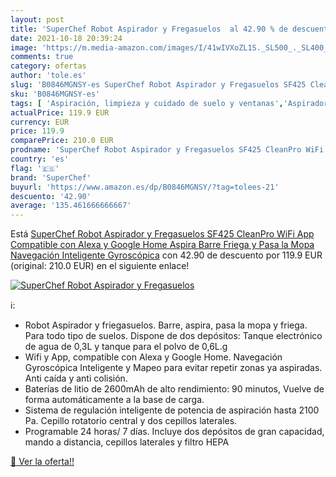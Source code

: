 ```yaml
---
layout: post
title: 'SuperChef Robot Aspirador y Fregasuelos  al 42.90 % de descuento'
date: 2021-10-18 20:39:24
image: 'https://m.media-amazon.com/images/I/41wIVXoZL1S._SL500_._SL400_.jpg'
comments: true
category: ofertas
author: 'tole.es'
slug: 'B0846MGNSY-es SuperChef Robot Aspirador y Fregasuelos SF425 CleanPro...'
sku: 'B0846MGNSY-es'
tags: [ 'Aspiración, limpieza y cuidado de suelo y ventanas','Aspiradoras','Hogar y cocina','Robots aspiradores','alexa','google','home','superchef', ]
actualPrice: 119.9 EUR
currency: EUR
price: 119.9
comparePrice: 210.0 EUR
prodname: 'SuperChef Robot Aspirador y Fregasuelos SF425 CleanPro WiFi  App  Compatible con Alexa y Google Home  Aspira  Barre  Friega y Pasa la Mopa  Navegación Inteligente Gyroscópica'
country: 'es'
flag: '🇪🇸'
brand: 'SuperChef'
buyurl: 'https://www.amazon.es/dp/B0846MGNSY/?tag=tolees-21'
descuento: '42.90'
average: '135.461666666667'
---
```


Está [SuperChef Robot Aspirador y Fregasuelos SF425 CleanPro WiFi  App  Compatible con Alexa y Google Home  Aspira  Barre  Friega y Pasa la Mopa  Navegación Inteligente Gyroscópica](https://www.amazon.es/dp/B0846MGNSY/?tag=tolees-21) con 42.90 de descuento por 119.9 EUR (original: 210.0 EUR) en el siguiente enlace!

[![SuperChef Robot Aspirador y Fregasuelos ](https://m.media-amazon.com/images/I/41wIVXoZL1S._SL500_._SL400_.jpg)](https://www.amazon.es/dp/B0846MGNSY/?tag=tolees-21)

ℹ️:

- Robot Aspirador y friegasuelos. Barre, aspira, pasa la mopa y friega. Para todo tipo de suelos. Dispone de dos depósitos: Tanque electrónico de agua de 0,3L y tanque para el polvo de 0,6L.g
- Wifi y App, compatible con Alexa y Google Home. Navegación Gyroscópica Inteligente y Mapeo para evitar repetir zonas ya aspiradas. Anti caída y anti colisión.
- Baterías de litio de 2600mAh de alto rendimiento: 90 minutos, Vuelve de forma automáticamente a la base de carga.
- Sistema de regulación inteligente de potencia de aspiración hasta 2100 Pa. Cepillo rotatorio central y dos cepillos laterales.
- Programable 24 horas/ 7 días. Incluye dos depósitos de gran capacidad, mando a distancia, cepillos laterales y filtro HEPA

[🛒 Ver la oferta!!](https://www.amazon.es/dp/B0846MGNSY/?tag=tolees-21)
